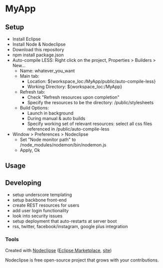 

# MyApp


## Setup
- Install Eclipse
- Install Node & Nodeclipse
- Download this repository
- npm install package.json
- Auto-compile LESS: Right click on the project, Properties > Builders > New...
	- Name: whatever_you_want
	- Main tab:
		- Location: ${workspace_loc:/MyApp/public/auto-compile-less}
		- Working Directory: ${workspace_loc:/MyApp}
	- Refresh tab:
		- Check "Refresh resources upon completion"
		- Specify the resources to be the directory: /public/stylesheets
	- Build Options:
		- Launch in background
		- During manual & auto builds
		- Specify working set of relevant resources: select all css files referenced in /public/auto-compile-less
- Window > Preferences > Nodeclipse
	- Set "Node monitor path" to /node_modules/nodemon/bin/nodemon.js
	- Apply, Ok


## Usage



## Developing
- setup underscore templating
- setup backbone front-end
- create REST resources for users
- add user login functionality
- look into security issues
- setup deployment that auto-restarts at server boot
- rss, twitter, facebook/instagram, google plus integration


### Tools

Created with [Nodeclipse](https://github.com/Nodeclipse/nodeclipse-1)
 ([Eclipse Marketplace](http://marketplace.eclipse.org/content/nodeclipse), [site](http://www.nodeclipse.org))   

Nodeclipse is free open-source project that grows with your contributions.
